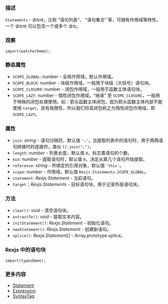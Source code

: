 ### 描述
`Statements` - `语句块`，又称 “语句列表”、 “语句集合” 等，可拥有作用域等特性。一个 `语句块` 可以包含一个或多个 `语句`。

### 观察
```inline-demo
import(watcherDemo);
```

### 静态属性
* `SCOPE_GLOBAL`: number - 全局作用域，默认作用域。
* `SCOPE_BLOCK`: number - 块级作用域，一般用于块级（大括号）语句块。
* `SCOPE_CLOSURE`: number - 闭包作用域，一般用于函数主体语句块。
* `SCOPE_LAZY`: number - 惰性闭包作用域，“继承” 至 `SCOPE_CLOSURE`，一般用于特殊的闭包处理使用。如：箭头函数主体闭包，因为箭头函数主体内部不能使用 `target`，具有局限性，所以我们将其闭包称之为惰性闭包作用域，即 `SCOPE_LAZY`。

### 属性
* `join`: *string* - 语句分隔符，默认值 `';'`，当提取列表中的语句时，用于两两语句拼接时的连接符，类似 `[].join(";")`。
* `length`: *number* - 列表长度，默认值 `0`，标志着语句的个数。
* `min`: *number* - 提取语句时，默认值 `0`，决定从第几个语句开始提取。
* `reference`: *string* - 所绑定的引用对象，默认值 `'this'`。
* `scope`: *number* - 作用域，默认值 `Rexjs.Statements.SCOPE_GLOBAL`。
* `statement`: *Rexjs.Statement* - 当前语句。
* `target`：*Rexjs.Statements* - 目标语句块，用于记录外层语句块。

### 方法
* `clear()`: *void* - 清空语句块。
* `extractTo()`: *void* - 提取文本内容。
* `initStatement()`: *Rexjs.Statement* - 初始化语句。
* `newStatement()`: *Rexjs.Statement* - 创建新语句。
* `splice()`: *Rexjs.Statement[]* - Array.prototype.splice。

### Rexjs 中的语句块
```inline-demo
import(typesDemo);
```

### 更多内容
* [Statement](#/rexjs/statement)
* [Expression](#/rexjs/expression)
* [SyntaxTag](#/rexjs/syntax-tag)